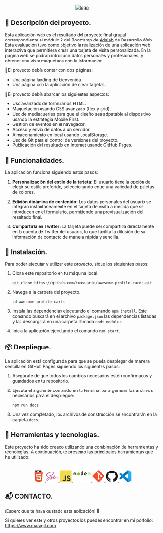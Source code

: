 <p align= 'center'>
<a href="https://awesome-profile-cards.maragil.com/" target="_blank" rel="noreferrer"><img src="./src/images/logo-awesome-profile-cards.svg" alt="logo" width="300" height="100"/></a>
<p/>


## 📝 Descripción del proyecto.

Esta aplicación web es el resultado del proyecto final grupal correspondiente al módulo 2 del Bootcamp de [Adalab](https://adalab.es/) de Desarrollo Web.
Esta evaluación tuvo como objetivo la realización de una aplicación web interactiva que permitiera crear una tarjeta de visita personalizada. En la página web se podrán introducir datos personales y profesionales, y obtener una vista maquetada con la información.

🔸El proyecto debía contar con dos páginas:
- Una página landing de bienvenida.
- Una página con la aplicación de crear tarjetas.

🔸El proyecto debía abarcar los siguientes aspectos:

- Uso avanzado de formularios HTML.
- Maquetación usando CSS avanzado (flex y grid).
- Uso de mediaqueries para que el diseño sea adpatable al dispositivo usando la estrategia Mobile First.
- Gestión de eventos en el navegador.
- Acceso y envío de datos a un servidor.
- Almacenamiento en local usando LocalStorage.
- Uso de Git para el control de versiones del proyecto.
- Publicación del resultado en Internet usando GitHub Pages.


## 📑 Funcionalidades.

La aplicación funciona siguiendo estos pasos:

1. **Personalización del estilo de la tarjeta:** El usuario tiene la opción de elegir su estilo preferido, seleccionando entre una variedad de paletas de colores.

2. **Edición dinámica de contenido:** Los datos personales del usuario se integran instantáneamente en el tarjeta de visita a medida que se introducen en el formulario, permitiendo una previsualización del resultado final.

3. **Compartirla en Twitter:** La tarjeta puede ser compartida directamente en la cuenta de Twitter del usuario, lo que facilita la difusión de su información de contacto de manera rápida y sencilla.


## 🚀 Instalación.

Para poder ejecutar y utilizar este proyecto, sigue los siguientes pasos:

1. Clona este repositorio en tu máquina local.
   ```bash
   git clone https://github.com/tuusuario/awesome-profile-cards.git
   ```
2. Navega a la carpeta del proyecto.
   ```bash
   cd awesome-profile-cards
   ```
3. Instala las dependencias ejecutando el comando `npm install`. Este comando buscará en el archivo `package.json` las dependencias listadas y las descargará en una carpeta llamada `node_modules`.

4. Inicia la aplicación ejecutando el comando `npm start`.


## 📦 Despliegue.

La aplicación está configurada para que se pueda desplegar de manera sencilla en GitHub Pages siguiendo los siguientes pasos:
  1. Asegúrate de que todos los cambios necesarios estén confirmados y guardados en tu repositorio.
  2. Ejecuta el siguiente comando en tu terminal para generar los archivos necesarios para el despliegue:
     
     ```bash
     npm run docs
     
     ```
  3. Una vez completado, los archivos de construcción se encontrarán en la carpeta `docs`.


## 🧰 Herramientas y tecnologías.

Este proyecto ha sido creado utilizando una combinación de herramientas y tecnologías. A continuación, te presento las principales herramientas que he utilizado:

<p align= 'center'>
<a href="https://www.w3schools.com/html/" target="_blank" rel="noreferrer"> <img src="https://raw.githubusercontent.com/devicons/devicon/master/icons/html5/html5-original-wordmark.svg" alt="html5" width="40" height="40"/> </a>
<a href="https://sass-lang.com" target="_blank" rel="noreferrer"> <img src="https://raw.githubusercontent.com/devicons/devicon/master/icons/sass/sass-original.svg" alt="sass" width="40" height="40"/> </a> 
<a href="https://developer.mozilla.org/en-US/docs/Web/JavaScript" target="_blank" rel="noreferrer"> <img src="https://raw.githubusercontent.com/devicons/devicon/master/icons/javascript/javascript-original.svg" alt="javascript" width="40" height="40"/> </a> 
<a href="https://nodejs.org" target="_blank" rel="noreferrer"> <img src="https://raw.githubusercontent.com/devicons/devicon/master/icons/nodejs/nodejs-original-wordmark.svg" alt="nodejs" width="60" height="60"/> </a> 
<a href="https://git-scm.com/" target="_blank" rel="noreferrer"> <img src="https://raw.githubusercontent.com/devicons/devicon/master/icons/git/git-original.svg" alt="git" width="40" height="40"/> </a> 
 <a href="https://github.com/" target="_blank" rel="noreferrer"> <img src="https://raw.githubusercontent.com/devicons/devicon/master/icons/github/github-original.svg" width="40" height="40"/> </a> 
 <a href="https://code.visualstudio.com/" target="_blank" rel="noreferrer"> <img src="https://raw.githubusercontent.com/devicons/devicon/master/icons/vscode/vscode-original.svg" alt="vscode" width="40" height="40"/> </a>
</p>

## 📬 CONTACTO.
¡Espero que te haya gustado esta aplicación! 💚

Si quieres ver este y otros proyectos los puedes encontrar en mi porfolio: <https://www.maragil.com> 
